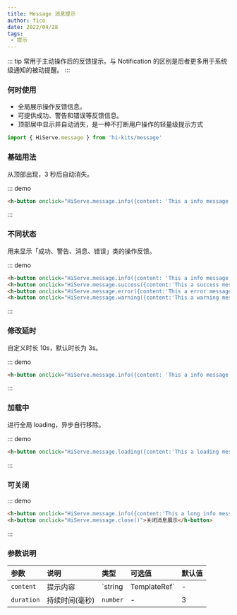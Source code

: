 ```yaml
---
title: Message 消息提示
author: fico
date: 2022/04/28
tags:
 - 提示
---
```

::: tip
常用于主动操作后的反馈提示。与 Notification 的区别是后者更多用于系统级通知的被动提醒。
:::
### 何时使用

- 全局展示操作反馈信息。
- 可提供成功、警告和错误等反馈信息。
- 顶部居中显示并自动消失，是一种不打断用户操作的轻量级提示方式
```ts
import { HiServe.message } from 'hi-kits/message'
```
### 基础用法
从顶部出现，3 秒后自动消失。

::: demo
```html
<h-button onclick="HiServe.message.info({content: 'This a info message'})">打开消息提示</h-button>

```
:::

### 不同状态

用来显示「成功、警告、消息、错误」类的操作反馈。

::: demo
```html
<h-button onclick="HiServe.message.info({content: 'This a info message'})">info</h-button>
<h-button onclick="HiServe.message.success({content:'This a success message'})">success</h-button>
<h-button onclick="HiServe.message.error({content:'This a error message'})">error</h-button>
<h-button onclick="HiServe.message.warning({content:'This a warning message'})">warning</h-button>

```
:::

### 修改延时
自定义时长 10s，默认时长为 3s。

::: demo
```html
<h-button onclick="HiServe.message.info({content: 'This a info message', duration: 10000})">点击10秒后消失</h-button>

```
:::

### 加载中
进行全局 loading，异步自行移除。

::: demo
```html
<h-button onclick="HiServe.message.loading({content:'This a loading message'})">loading</h-button>

```
:::

### 可关闭

::: demo
```html
<h-button onclick="HiServe.message.info({content:'This a long info message',duration: 3000000})">消息展示</h-button>
<h-button onclick="HiServe.message.close()">关闭消息展示</h-button>

```
:::

### 参数说明

|参数|说明|类型|可选值|默认值
|:--|:--|:--|:-----|:---
| `content`| 提示内容| `string | TemplateRef`| - | -
| `duration`| 持续时间(毫秒)| `number` |-	| 3
